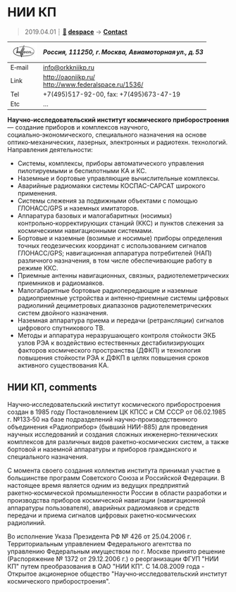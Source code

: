 # НИИ КП
> 2019.04.01 ┊ **[🚀](../index/index.md) [despace](index.md)** → **[Contact](contact.md)**

|[![](f/contact/n/nii_kp_logo1_thumb.jpg)](f/contact/n/nii_kp_logo1.png)|*Россия, 111250, г. Москва, Авиамоторная ул., д. 53*|
|:--|:--|
|E‑mail| <info@orkkniikp.ru> |
|Link| <http://oaoniikp.ru/><br> <http://www.federalspace.ru/1536/> |
|Tel| +7(495)517-92-00, fax: +7(495)673-47-19 |
|Etc| … |

**Научно‑исследовательский институт космического приборостроения** — создание приборов и комплексов научного, социально‑экономического, специального назначения на основе оптико‑механических, лазерных, электронных и радиотехн. технологий. Направления деятельности:

   - Системы, комплексы, приборы автоматического управления пилотируемыми и беспилотными КА и КС.
   - Наземные и бортовые управляющие вычислительные комплексы.
   - Аварийные радиомаяки системы КОСПАС-САРСАТ широкого применения.
   - Системы слежения за подвижными объектами с помощью ГЛОНАСС/GPS и наземных имитаторов.
   - Аппаратура базовых и малогабаритных (носимых) контрольно‑корректирующих станций (ККС) и пунктов слежения за космическими навигационными системами.
   - Бортовые и наземные (возимые и носимые) приборы определения точных геодезических координат с использованием сигналов ГЛОНАСС/GPS; навигационная аппаратура потребителей (НАП) различного назначения, в том числе обеспечивающие работу в режиме ККС.
   - Приемные антенны навигационных, связных, радиотелеметрических приемников и радиомаяков.
   - Малогабаритные бортовые радиопередающие и наземные радиоприемные устройства и антенно‑приемные системы цифровых радиолиний дециметровых диапазонов радиотелеметрических систем двойного назначения.
   - Наземная аппаратура приема и передачи (ретрансляции) сигналов цифрового спутникового ТВ.
   - Методы и аппаратура неразрушающего контроля стойкости ЭКБ узлов РЭА к воздействию естественных дестабилизирующих факторов космического пространства (ДФКП) и технология повышения стойкости РЭА к ДФКП в целях повышения сроков активного существования КА.


<p style="page-break-after:always"> </p>

## НИИ КП, comments

Научно‑исследовательский институт космического приборостроения создан в 1985 году Постановлением ЦК КПСС и СМ СССР от 06.02.1985 г. №133‑50 на базе подразделений научно‑производственного объединения «Радиоприбор» (бывший НИИ-885) для проведения научных исследований и создания сложных инженерно‑технических комплексов для различных видов ракетно‑космических систем, а также бортовой и наземной аппаратуры и приборов гражданского и специального назначения.

С момента своего создания коллектив института принимал участие в большинстве программ Советского Союза и Российской Федерации. В настоящее время является одним из ведущих предприятий ракетно‑космической промышленности России в области разработки и производства приборов космической навигации (навигационной аппаратуры пользователя), аварийных радиомаяков и средств передачи и приема сигналов цифровых ракетно‑космических радиолиний.

Во исполнение Указа Президента РФ № 426 от 25.04.2006 г. Территориальным управлением Федерального агентства по управлению Федеральным имуществом по г. Москве принято решение (Распоряжение № 1372 от 29.12.2006 г.) о реорганизации ФГУП "НИИ КП" путем преобразования в ОАО "НИИ КП".
С 14.08.2009 года - Открытое акционерное общество "Научно‑исследовательский институт космического приборостроения".

